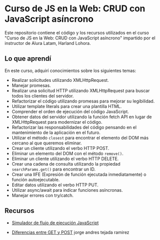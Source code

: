 # Curso de JS en la Web: CRUD con JavaScript asíncrono

Este repositorio contiene el código y los recursos utilizados en el curso "Curso de JS en la Web: CRUD con JavaScript asíncrono" impartido por el instructor de Alura Latam, Harland Lohora.

## Lo que aprendí

En este curso, adquirí conocimientos sobre los siguientes temas:

- Realizar solicitudes utilizando XMLHttpRequest.
- Manejar promesas.
- Realizar una solicitud HTTP utilizando XMLHttpRequest para buscar todos los clientes del servidor.
- Refactorizar el código utilizando promesas para mejorar su legibilidad.
- Utilizar template literals para crear una plantilla HTML.
- Comprender el orden de ejecución del código JavaScript.
- Obtener datos del servidor utilizando la función fetch API en lugar de XMLHttpRequest para modernizar el código.
- Refactorizar las responsabilidades del código pensando en el mantenimiento de la aplicación en el futuro.
- Utilizar el método `closest` para encontrar el elemento del DOM más cercano al que queremos eliminar.
- Crear un cliente utilizando el verbo HTTP POST.
- Eliminar un elemento del DOM con el método `remove()`.
- Eliminar un cliente utilizando el verbo HTTP DELETE.
- Crear una cadena de consulta utilizando la propiedad `searchParams.get()` para encontrar un ID.
- Crear una IIFE (Expresión de función ejecutada inmediatamente) o función autoejecutable.
- Editar datos utilizando el verbo HTTP PUT.
- Utilizar async/await para indicar funciones asíncronas.
- Manejar errores con try/catch.

## Recursos

- [Simulador de flujo de ejecución JavaScript](http://latentflip.com/loupe/?code=JC5vbignYnV0dG9uJywgJ2NsaWNrJywgZnVuY3Rpb24gb25DbGljaygpIHsKICAgIHNldFRpbWVvdXQoZnVuY3Rpb24gdGltZXIoKSB7CiAgICAgICAgY29uc29sZS5sb2coJ1lvdSBjbGlja2VkIHRoZSBidXR0b24hJyk7ICAgIAogICAgfSwgMjAwMCk7Cn0pOwoKY29uc29sZS5sb2coIkhpISIpOwoKc2V0VGltZW91dChmdW5jdGlvbiB0aW1lb3V0KCkgewogICAgY29uc29sZS5sb2coIkNsaWNrIHRoZSBidXR0b24hIik7Cn0sIDUwMDApOwoKY29uc29sZS5sb2coIldlbGNvbWUgdG8gbG91cGUuIik7!!!PGJ1dHRvbj5DbGljayBtZSE8L2J1dHRvbj4%3D)

- [Diferencias entre GET y POST](https://www.aluracursos.com/blog/diferencias-entre-get-y-post)
jorge andres tejada ramirez